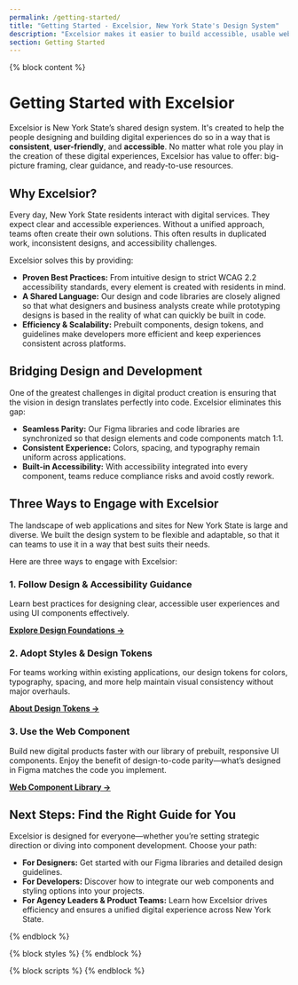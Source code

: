 ```yaml
---
permalink: /getting-started/
title: "Getting Started - Excelsior, New York State's Design System"
description: "Excelsior makes it easier to build accessible, usable websites for New York State."
section: Getting Started
---
```


{% block content %}

# Getting Started with Excelsior

Excelsior is New York State’s shared design system. It's created to help the people designing and building digital experiences do so in a way that is **consistent**, **user-friendly**, and **accessible**. No matter what role you play in the creation of these digital experiences, Excelsior has value to offer: big-picture framing, clear guidance, and ready-to-use resources.

## Why Excelsior?

Every day, New York State residents interact with digital services. They expect clear and accessible experiences. Without a unified approach, teams often create their own solutions. This often results in duplicated work, inconsistent designs, and accessibility challenges.

Excelsior solves this by providing:

- **Proven Best Practices:** From intuitive design to strict WCAG 2.2 accessibility standards, every element is created with residents in mind.
- **A Shared Language:** Our design and code libraries are closely aligned so that what designers and business analysts create while prototyping designs is based in the reality of what can quickly be built in code.
- **Efficiency & Scalability:** Prebuilt components, design tokens, and guidelines make developers more efficient and keep experiences consistent across platforms.

## Bridging Design and Development

One of the greatest challenges in digital product creation is ensuring that the vision in design translates perfectly into code. Excelsior eliminates this gap:

- **Seamless Parity:** Our Figma libraries and code libraries are synchronized so that design elements and code components match 1:1.
- **Consistent Experience:** Colors, spacing, and typography remain uniform across applications.
- **Built-in Accessibility:** With accessibility integrated into every component, teams reduce compliance risks and avoid costly rework.

## Three Ways to Engage with Excelsior

The landscape of web applications and sites for New York State is large and diverse. We built the design system to be flexible and adaptable, so that it can teams to use it in a way that best suits their needs. 

Here are three ways to engage with Excelsior:

### 1. Follow Design & Accessibility Guidance

Learn best practices for designing clear, accessible user experiences and using UI components effectively.

**[Explore Design Foundations →](/foundations/)**

### 2. Adopt Styles & Design Tokens

For teams working within existing applications, our design tokens for colors, typography, spacing, and more help maintain visual consistency without major overhauls.  

**[About Design Tokens →](/foundations/design-tokens/)**

### 3. Use the Web Component

Build new digital products faster with our library of prebuilt, responsive UI components. Enjoy the benefit of design-to-code parity—what’s designed in Figma matches the code you implement.  

**[Web Component Library →](/components/)**

## Next Steps: Find the Right Guide for You

Excelsior is designed for everyone—whether you’re setting strategic direction or diving into component development. Choose your path:

- **For Designers:** Get started with our Figma libraries and detailed design guidelines.
- **For Developers:** Discover how to integrate our web components and styling options into your projects.
- **For Agency Leaders & Product Teams:** Learn how Excelsior drives efficiency and ensures a unified digital experience across New York State.

{% endblock %}

{% block styles %}
{% endblock %}

{% block scripts %}
{% endblock %}